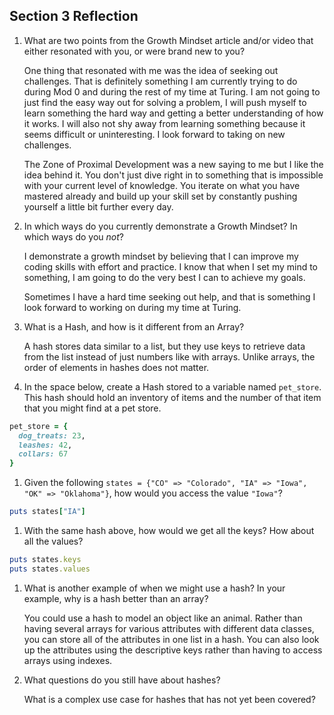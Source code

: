 ## Section 3 Reflection

1. What are two points from the Growth Mindset article and/or video that either resonated with you, or were brand new to you?

   One thing that resonated with me was the idea of seeking out challenges. That is definitely something I am currently trying to do during Mod 0 and during the rest of my time at Turing. I am not going to just find the easy way out for solving a problem, I will push myself to learn something the hard way and getting a better understanding of how it works. I will also not shy away from learning something because it seems difficult or uninteresting. I look forward to taking on new challenges.

   The Zone of Proximal Development was a new saying to me but I like the idea behind it. You don't just dive right in to something that is impossible with your current level of knowledge. You iterate on what you have mastered already and build up your skill set by constantly pushing yourself a little bit further every day.

1. In which ways do you currently demonstrate a Growth Mindset? In which ways do you _not_?

   I demonstrate a growth mindset by believing that I can improve my coding skills with effort and practice. I know that when I set my mind to something, I am going to do the very best I can to achieve my goals.

   Sometimes I have a hard time seeking out help, and that is something I look forward to working on during my time at Turing.

1. What is a Hash, and how is it different from an Array?

   A hash stores data similar to a list, but they use keys to retrieve data from the list instead of just numbers like with arrays. Unlike arrays, the order of elements in hashes does not matter.

1. In the space below, create a Hash stored to a variable named `pet_store`.  This hash should hold an inventory of items and the number of that item that you might find at a pet store.

```ruby
pet_store = {
  dog_treats: 23,
  leashes: 42,
  collars: 67
}
```

1. Given the following `states = {"CO" => "Colorado", "IA" => "Iowa", "OK" => "Oklahoma"}`, how would you access the value `"Iowa"`?

```ruby
puts states["IA"]
```

1. With the same hash above, how would we get all the keys?  How about all the values?

```ruby
puts states.keys
puts states.values
```

1. What is another example of when we might use a hash?  In your example, why is a hash better than an array?

   You could use a hash to model an object like an animal. Rather than having several arrays for various attributes with different data classes, you can store all of the attributes in one list in a hash. You can also look up the attributes using the descriptive keys rather than having to access arrays using indexes.

1. What questions do you still have about hashes?

   What is a complex use case for hashes that has not yet been covered?
